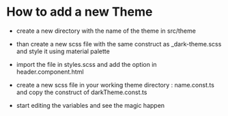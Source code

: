 # How to add a new Theme

- create a new directory with the name of the theme in src/theme
- than create a new scss file with the same construct as _dark-theme.scss and style it using 
  material palette
- import the file in styles.scss and add the option in header.component.html

- create a new scss file in your working theme directory : name.const.ts 
  and copy the construct of darkTheme.const.ts
- start editing the variables and see the magic happen   
